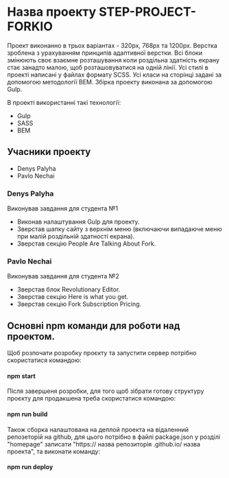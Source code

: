 # Назва проекту **STEP-PROJECT-FORKIO**

Проект виконанно в трьох варіантах - 320px, 768px та 1200px.
Верстка зроблена з урахуванням принципів адаптивної верстки.
Всі блоки змінюють своє взаємне розташування коли роздільна здатність екрану стає занадто малою, щоб розташовуватися на одній лінії.
Усі стилі в проекті написані у файлах формату SCSS.
Усі класи на сторінці задані за допомогою методології BEM.
Збірка проекту виконана за допомогою Gulp.

В проекті використанні такі технології:

- Gulp
- SASS
- BEM

## Учасники проекту

- Denys Palyha
- Pavlo Nechai

### Denys Palyha

Виконував завдання для студента №1

- Виконав налаштування Gulp для проекту.
- Зверстав шапку сайту з верхнім меню (включаючи випадаюче меню при малій роздільній здатності екрана).
- Зверстав секцію People Are Talking About Fork.

### Pavlo Nechai

Виконував завдання для студента №2

- Зверстав блок Revolutionary Editor.
- Зверстав секцію Here is what you get.
- Зверстав секцію Fork Subscription Pricing.

## Основні npm команди для роботи над проектом.

Щоб розпочати розробку проєкту та запустити сервер потрібно скористатися командою:

#### npm start

Після завершеня розробки, для того щоб зібрати готову структуру проєкту для продакшена треба скористатися командою:

#### npm run build

Також сборка налаштована на деплой проекта на відаленний репозеторій на github, для цього потрібно в файлі package.json у розділі "homepage" записати "https:// назва репозиторія .github.io/ назва проекта", та виконати команду:

#### npm run deploy
